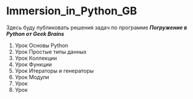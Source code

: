 # Immersion_in_Python_GB
Здесь буду публиковать решения задач по программе ***Погружение в Python от Geek Brains***


1. Урок Основы Python
2. Урок Простые типы данных
3. Урок Коллекции
4. Урок Функции
5. Урок Итераторы и генераторы
6. Урок Модули
7. Урок
8. Урок

